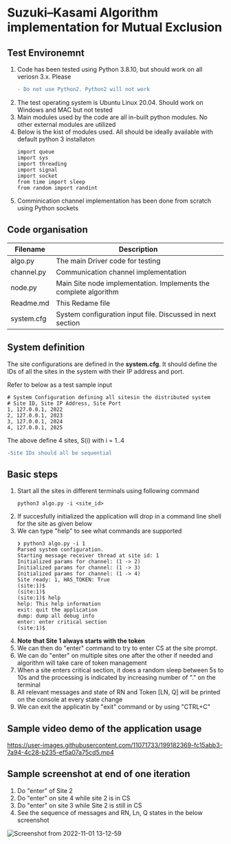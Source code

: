 # Suzuki–Kasami Algorithm implementation for Mutual Exclusion

## Test Environemnt
1. Code has been tested using Python 3.8.10, but should work on all veriosn 3.x. Please 
    ```diff
    - Do not use Python2. Python2 will not work
    ```
2. The test operating system is Ubuntu Linux 20.04. Should work on Windows and MAC but not tested
3. Main modules used by the code are all in-built python modules. No other external modules are utilized
4. Below is the kist of modules used. All should be ideally available with default python 3 installaton
    ```
    import queue
    import sys
    import threading
    import signal
    import socket
    from time import sleep
    from random import randint
    ```
5. Comminication channel implementation has been done from scratch using Python sockets

## Code organisation
 | Filename | Description | 
 | -------- | ----------- |
 | algo.py | The main Driver code for testing |
 | channel.py | Communication channel implementation |
 | node.py | Main Site node implementation. Implements the complete algorithm |
 | Readme.md | This Redame file |
 | system.cfg | System configuration input file. Discussed in next section |

## System definition
The site configurations are defined in the **system.cfg**. It should define the IDs of all the sites in the system with their IP address and port.

Refer to below as a test sample input
```
# System Configuration defining all sitesin the distributed system
# Site ID, Site IP Address, Site Port
1, 127.0.0.1, 2022
2, 127.0.0.1, 2023
3, 127.0.0.1, 2024
4, 127.0.0.1, 2025
```
The above define 4 sites, S(i) with i = 1..4

```diff
-Site IDs should all be sequential
```

## Basic steps

1. Start all the sites in different terminals using following command
    ```
    python3 algo.py -i <site_id>
    ```
2. If succesfully initialized the application will drop in a command line shell for the site as given below
3. We can type "help" to see what commands are supported
    ```
    ❯ python3 algo.py -i 1
    Parsed system configuration.
    Starting message receiver thread at site id: 1
    Initialized params for channel: (1 -> 2)
    Initialized params for channel: (1 -> 3)
    Initialized params for channel: (1 -> 4)
    Site ready: 1, HAS_TOKEN: True
    (site:1)$ 
    (site:1)$ 
    (site:1)$ help
    help: This help information
    exit: quit the application
    dump: dump all debug info
    enter: enter critical section
    (site:1)$
    ```
4. **Note that Site 1 always starts with the token**
5. We can then do "enter" command to try to enter CS at the site prompt.
5. We can do "enter" on multiple sites one after the other if needed and algorithm will take care of token management
6. When a site enters critical section, it does a random sleep between 5s to 10s and the processing is indicated by increasing number of "." on the terminal
6. All relevant messages and state of RN and Token [LN, Q] will be printed on the console at every state change
7. We can exit the applicatin by "exit" command or by using "CTRL+C"

## Sample video demo of the application usage

https://user-images.githubusercontent.com/11071733/199182369-fc15abb3-7a94-4c28-b235-ef5a07a75cd5.mp4

## Sample screenshot at end of one iteration
1. Do "enter" of Site 2
2. Do "enter" on site 4 while site 2 is in CS
3. Do "enter" on site 3 while Site 2 is still in CS
4. See the sequence of messages and RN, Ln, Q states in the below screenshot

![Screenshot from 2022-11-01 13-12-59](https://user-images.githubusercontent.com/11071733/199184077-40268ef7-c5fb-41b9-9968-3056d1e39670.png)


